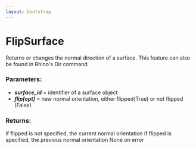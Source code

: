 ```yaml
---
layout: bootstrap
---
```


# FlipSurface

Returns or changes the normal direction of a surface. This feature can
        also be found in Rhino's Dir command
          

### Parameters:

- ***surface_id*** = identifier of a surface object
- ***flip[opt]*** = new normal orientation, either flipped(True) or not flipped (False).
        

### Returns:


if flipped is not specified, the current normal orientation
if flipped is specified, the previous normal orientation
None on error
        


